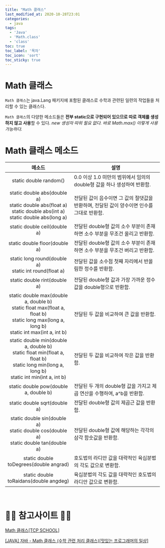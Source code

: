 ```yaml
---
title: "Math 클래스"
last_modified_at: 2020-10-28T23:01
categories: 
  - java
tags: 
  - 'Java' 
  - 'Math.class' 
  - 'class'
toc: true
toc_label: '목차'
toc_icon: 'sort'
toc_sticky: true
---
```

# Math 클래스
`Math 클래스`는 java.Lang 패키지에 포함된 클래스로 수학과 관련된 일련의 작업들을 처리할 수 있는 클래스다.

`Math 클래스`의 다양한 메소드들은 **전부 static으로 구현되어 있으므로 따로 객체를 생성하지 않고 사용**할 수 있다. 
_new 생성자 따위 필요 없다. 바로 Math.max() 이렇게 사용 가능하다._


# Math 클래스 메소드



|   메소드   |   설명   |
| :--: | ---- |
|  static double random()    |   0.0 이상 1.0 미만의 범위에서 임의의 double형 값을 하나 생성하여 반환함.   |
|   static double abs(double a)<br>static double abs(float a)<br>static double abs(int a)<br>static double abs(long a)   |   전달된 값이 음수이면 그 값의 절댓값을 반환하며, 전달된 값이 양수이면 인수를 그대로 반환함.   |
|  static double ceil(double a)    |   전달된 double형 값의 소수 부분이 존재하면 소수 부분을 무조건 올리고 반환함.   |
|  static double floor(double a)    |   전달된 double형 값의 소수 부분이 존재하면 소수 부분을 무조건 버리고 반환함.   |
|  static long round(double a)<br>static int round(float a)    |   전달된 값을 소수점 첫째 자리에서 반올림한 정수를 반환함.   |
|   static double rint(double a)   |   전달된 double형 값과 가장 가까운 정수값을 double형으로 반환함.   |
|   static double max(double a, double b)<br>static float max(float a, float b)<br>static long max(long a, long b)<br>static int max(int a, int b)   |   전달된 두 값을 비교하여 큰 값을 반환함.   |
|  static double min(double a, double b)<br>static float min(float a, float b)<br>static long min(long a, long b)<br>static int min(int a, int b)    |   전달된 두 값을 비교하여 작은 값을 반환함.   |
|  static double pow(double a, double b)    |    전달된 두 개의 double형 값을 가지고 제곱 연산을 수행하여, a^b을 반환함.  |
|  static double sqrt(double a)    |    전달된 double형 값의 제곱근 값을 반환함.  |
|   static double sin(double a)<br>static double cos(double a)<br>static double tan(double a)   |   전달된 double형 값에 해당하는 각각의 삼각 함숫값을 반환함.   |
|   static double toDegrees(double angrad)   |   호도법의 라디안 값을 대략적인 육십분법의 각도 값으로 변환함.   |
|   static double toRaidans(double angdeg)   |   육십분법의 각도 값을 대략적인 호도법의 라디안 값으로 변환함.   |



<br>

# 🙆‍♂️ 참고사이트 🙇‍♂️

[Math 클래스[TCP SCHOOL]](http://tcpschool.com/java/java_api_math)

[[JAVA] 자바 - Math 클래스 (수학 관련 처리 클래스)[맛있는 프로그래머의 일상]](https://lktprogrammer.tistory.com/114)

[]()

[]()

[]()

[]()